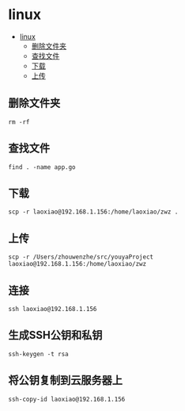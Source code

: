 # linux

<!-- TOC -->
* [linux](#linux)
  * [删除文件夹](#删除文件夹)
  * [查找文件](#查找文件)
  * [下载](#下载)
  * [上传](#上传)
<!-- TOC -->

## 删除文件夹

```shell
rm -rf

```

## 查找文件

```shell
find . -name app.go

```

## 下载

```shell
scp -r laoxiao@192.168.1.156:/home/laoxiao/zwz .
```

## 上传

```shell
scp -r /Users/zhouwenzhe/src/youyaProject laoxiao@192.168.1.156:/home/laoxiao/zwz
```

## 连接
```shell
ssh laoxiao@192.168.1.156

```

## 生成SSH公钥和私钥
```shell
ssh-keygen -t rsa

```

## 将公钥复制到云服务器上
```shell
ssh-copy-id laoxiao@192.168.1.156
```